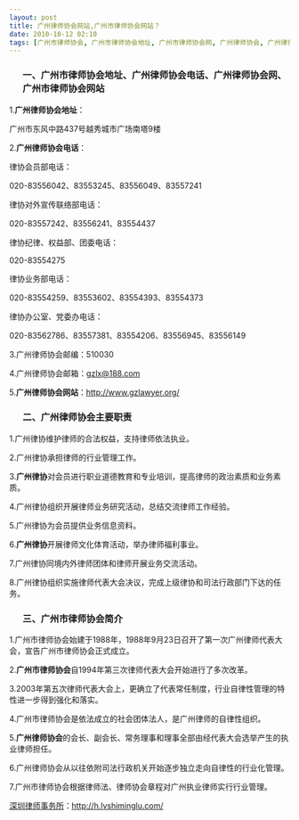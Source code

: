 ```yaml
---
layout: post
title: 广州律师协会网站,广州市律师协会网站？
date: 2010-10-12 02:10
tags: [广州市律师协会, 广州市律师协会地址, 广州市律师协会网, 广州律师协会, 广州律师协会电话, 广州律师协会网, 律师协会, 深圳法律咨询电话]
---
```

<ol>
<h3>一、广州市律师协会地址、广州律师协会电话、广州律师协会网、广州市律师协会网站</h3>
</ol>
1.<strong>广州律师协会地址</strong>：

广州市东风中路437号越秀城市广场南塔9楼

2.<strong>广州律师协会电话</strong>：

律协会员部电话：

020-83556042、83553245、83556049、83557241

律协对外宣传联络部电话：

020-83557242、83556241、83554437

律协纪律、权益部、团委电话：

020-83554275

律协业务部电话：

020-83554259、83553602、83554393、83554373

律协办公室、党委办电话：

020-83562786、83557381、83554206、83556945、83556149

3.广州律师协会邮编：510030

4.广州律师协会邮箱：gzlx@188.com

5.<strong>广州律师协会网站</strong>：<a href="http://www.gzlawyer.org/" target="_blank">http://www.gzlawyer.org/</a>
<ol>
<h3>二、广州律师协会主要职责</h3>
</ol>
1.广州律协维护律师的合法权益，支持律师依法执业。

2.广州律协承担律师的行业管理工作。

3.<strong>广州律协</strong>对会员进行职业道德教育和专业培训，提高律师的政治素质和业务素质。

4.广州律协组织开展律师业务研究活动，总结交流律师工作经验。

5.广州律协为会员提供业务信息资料。

6.<strong>广州律协</strong>开展律师文化体育活动，举办律师福利事业。

7.广州律协同境内外律师团体和律师开展业务交流活动。

8.广州律协组织实施律师代表大会决议，完成上级律协和司法行政部门下达的任务。
<ol>
<h3>三、广州市律师协会简介</h3>
</ol>
1.广州市律师协会始建于1988年，1988年9月23日召开了第一次广州律师代表大会，宣告广州市律师协会正式成立。

2.<strong>广州市律师协会</strong>自1994年第三次律师代表大会开始进行了多次改革。

3.2003年第五次律师代表大会上，更确立了代表常任制度，行业自律性管理的特性进一步得到强化和落实。

4.广州市律师协会是依法成立的社会团体法人，是广州律师的自律性组织。

5.<strong>广州律师协会</strong>的会长、副会长、常务理事和理事全部由经代表大会选举产生的执业律师担任。

6.广州律师协会从以往依附司法行政机关开始逐步独立走向自律性的行业化管理。

7.广州市律师协会根据律师法、律师协会章程对广州执业律师实行行业管理。

<a href="http://h.lvshiminglu.com/">深圳律师事务所</a>：<a href="http://h.lvshiminglu.com/">http://h.lvshiminglu.com/</a>

